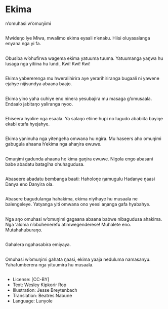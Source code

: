 # Ekima
n’omuhasi
w’omuŋiimi

##
Mwideŋo lye Miwa, mwalimo
ekima eyaali n’enaku.
Hiisi oluyasalanga enyana nga
yi fa.


##
Obusiba w’ohufirwa wagema
ekima yatuuma tuuma.
Yatuumanga yaŋwa hu lusaga
nga yitiina hu lundi, Kwi! Kwi!
Kwi!


##
Ekima yabererenga mu
hweralihirira aye yerarihiriranga
bugaali ni yawene ejahye
nijisundya abaana baajo.


##
Ekima yino yaha cuhiye eno
ninera yesubajira mu masaga
g’omusaala.
Endaalo jabitaŋo yaliranga
nyoo.


##
Ehiseera hyolire nga esaala.
Ya salaŋo etiine hupi no lugudo
ababiita bayiŋe ekabi etafa
hyejahye.


##
Ekima yaninuha nga yitengeha
omwana hu ngira.
Mu haseers aho omuŋimi
gabugula ahaana h’ekima nga
ahaŋira ewuwe.


##
Omuŋimi gadunda ahaana he
kima gaŋira ewuwe.
Nigola engo abasani babe
abadatu batagiha
ohuhagudusa.


##
Abaseere abadatu bembanga
baati:
Haholoŋe ŋamugulu
Hadanye ŋaasi
Danya eno
Danyira ola.


##
Abasere bagudulanga
hahakima, ekima niyihaye hu
musaala ne balengeleye.
Yatyanga yiti omwana ono yeesi
aŋanga gafa hyabahye.


##
Nga aŋo omuhasi w’omuŋimi
gagaana abaana babwe
nibagudusa ahakima.
Nga ‘aloma n’obuhenerefu
atimwegenderese! Muhalete
eno. Mutahahuburaŋo.


##
Gahalera ngahasabira emiyaya.


##
Omuhasi w’omuŋimi gahata
ŋaasi, ekima yaaja neduluma
namasanyu.
Yahafumberera nga yituumira
hu musaala.


##
* License: [CC-BY]
* Text: Wesley Kipkorir Rop
* Illustration: Jesse Breytenbach
* Translation: Beatres Nabune
* Language: Lunyole
